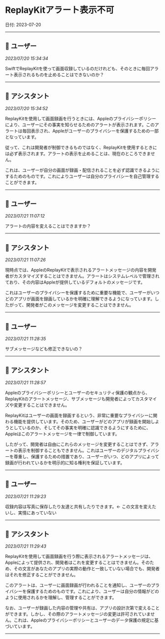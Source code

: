 # ReplayKitアラート表示不可

日付: 2023-07-20

---

## 👤 ユーザー
*2023/07/20 15:34:34*

SwiftでReplayKitを使って画面収録しているのだけれども、そのときに毎回アラート表示されるものを止めることはできないのか？

---

## 🤖 アシスタント
*2023/07/20 15:34:52*

ReplayKitを使用して画面録画を行うときには、Appleのプライバシーポリシーにより、ユーザーにその事実を知らせるためのアラートが表示されます。このアラートは毎回表示され、Appleがユーザーのプライバシーを保護するための一部となっています。

従って、これは開発者が制御できるものではなく、ReplayKitを使用するときには必ず表示されます。アラートの表示を止めることは、現在のところできません。

これは、ユーザーが自分の画面が録画・配信されることを必ず認識できるようにするためのものです。これによりユーザーは自分のプライバシーを自己管理することができます。

---

## 👤 ユーザー
*2023/07/21 11:07:12*

アラートの内容を変えることはできますか？

---

## 🤖 アシスタント
*2023/07/21 11:07:26*

現時点では、AppleのReplayKitで表示されるアラートメッセージの内容を開発者がカスタマイズすることはできません。アラートはシステムレベルで管理されており、その内容はAppleが提供しているデフォルトのメッセージです。

これはユーザーのプライバシーを保護するために重要な機能で、ユーザーがいつどのアプリが画面を録画しているかを明確に理解できるようになっています。したがって、開発者がこのメッセージを変更することはできません。

---

## 👤 ユーザー
*2023/07/21 11:28:35*

サブメッセージなども修正できないの？

---

## 🤖 アシスタント
*2023/07/21 11:28:57*

Appleのプライバシーポリシーとユーザーのセキュリティ保護の観点から、ReplayKitのアラートメッセージ、サブメッセージも開発者によってカスタマイズや変更することはできません。

ReplayKitはユーザーの画面を録画するという、非常に重要なプライバシーに関わる機能を提供しています。そのため、ユーザーがどのアプリが録画を開始しようとしているのか、そしてその事実を明確に認識できるようにするために、Appleはこのアラートメッセージを一律で制御しています。

したがって、開発者は自由にこれらのメッセージを変更することはできず、アラートの表示を制御することもできません。これはユーザーのデジタルプライバシーを尊重し、保護するための措置であり、ユーザーがいつ、どのアプリによって録画が行われているかを明示的に知る権利を保証しています。

---

## 👤 ユーザー
*2023/07/21 11:29:23*

収録内容は写真に保存したり友達と共有したりできます。← この文言を変えたいし、実情にあっていない

---

## 🤖 アシスタント
*2023/07/21 11:29:43*

ReplayKitを使用して画面録画を行う際に表示されるアラートメッセージは、Appleによって提供され、開発者はこれを変更することはできません。そのため、その文言があなたのアプリの実際の動作と一致していない場合でも、開発者はそれを修正することができません。

このアラートは、ユーザーに画面録画が行われることを通知し、ユーザーのプライバシーを保護するためのものです。これにより、ユーザーは自分の情報がどのように使用されるかを理解し、管理することができます。

なお、ユーザーが録画した内容の管理や共有は、アプリの設計次第で変えることができます。しかし、その際のアラートメッセージの変更は許可されていません。これは、Appleのプライバシーポリシーとユーザーのデータ保護の規定に基づいています。

---
